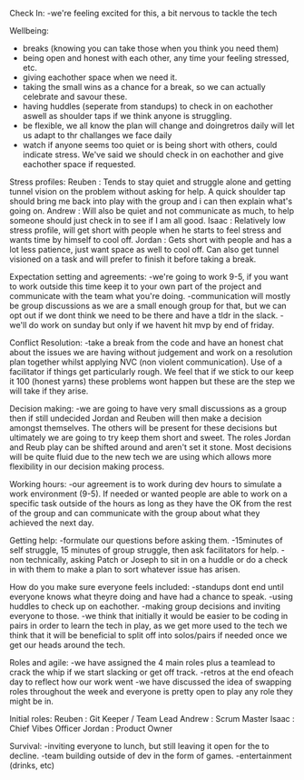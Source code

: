 Check In:
-we're feeling excited for this, a bit nervous to tackle the tech

Wellbeing:
- breaks (knowing you can take those when you think you need them)
- being open and honest with each other, any time your feeling stressed, etc.
- giving eachother space when we need it.
- taking the small wins as a chance for a break, so we can actually celebrate and savour these.
- having huddles (seperate from standups) to check in on eachother aswell as shoulder taps if we think anyone is struggling.
- be flexible, we all know the plan will change and doingretros daily will let us adapt to thr challanges we face daily
- watch if anyone seems too quiet or is being short with others, could indicate stress. We've said we should check in on eachother and give eachother space if requested.

Stress profiles:
Reuben : Tends to stay quiet and struggle alone and getting tunnel vision on the problem without asking for help. A quick shoulder tap should bring me back into play with the group and i can then explain what's going on.
Andrew : Will also be quiet and not communicate as much, to help someone should just check in to see if I am all good.
Isaac : Relatively low stress profile, will get short with people when he starts to feel stress and wants time by himself to cool off.
Jordan : Gets short with people and has a lot less patience, just want space as well to cool off. Can also get tunnel visioned on a task and will prefer to finish it before taking a break.

Expectation setting and agreements:
-we're going to work 9-5, if you want to work outside this time keep it to your own part of the project and communicate with the team what you're doing.
-communication will mostly be group discussions as we are a small enough group for that, but we can opt out if we dont think we need to be there and have a tldr in the slack.
-we'll do work on sunday but only if we havent hit mvp by end of friday.

Conflict Resolution: 
-take a break from the code and have an honest chat about the issues we are having without judgement and work on a resolution plan together whilst applying NVC (non violent communication). Use of a facilitator if things get particularly rough. We feel that if we stick to our keep it 100 (honest yarns) these problems wont happen but these are the step we will take if they arise.

Decision making: 
-we are going to have very small discussions as a group then if still undecided Jordan and Reuben will then make a decision amongst themselves. The others will be present for these decisions but ultimately we are going to try keep them short and sweet. The roles Jordan and Reub play can be shifted around and aren't set it stone. Most decisions will be quite fluid due to the new tech we are using which allows more flexibility in our decision making process.

Working hours: 
-our agreement is to work during dev hours to simulate a work environment (9-5). If needed or wanted people are able to work on a specific task outside of the hours as long as they have the OK from the rest of the group and can communicate with the group about what they achieved the next day.

Getting help:
-formulate our questions before asking them.
-15minutes of self struggle, 15 minutes of group struggle, then ask facilitators for help.
-non technically, asking Patch or Joseph to sit in on a huddle or do a check in with them to make a plan to sort whatever issue has arisen.

How do you make sure everyone feels included:
-standups dont end until everyone knows what theyre doing and have had a chance to speak.
-using huddles to check up on eachother.
-making group decisions and inviting everyone to those.
-we think that initially it would be easier to be coding in pairs in order to learn the tech in play, as we get more used to the tech we think that it will be beneficial to split off into solos/pairs
 if needed once we get our heads around the tech.


Roles and agile:
-we have assigned the 4 main roles plus a teamlead to crack the whip if we start slacking or get off track.
-retros at the end ofeach day to reflect how our work went
-we have discussed the idea of swapping roles throughout the week and everyone is pretty open to play any role they might be in.

Initial roles:
Reuben :  Git Keeper / Team Lead
Andrew : Scrum Master
Isaac : Chief Vibes Officer
Jordan : Product Owner

Survival:
-inviting everyone to lunch, but still leaving it open for the to decline.
-team building outside of dev in the form of games.
-entertainment (drinks, etc)

